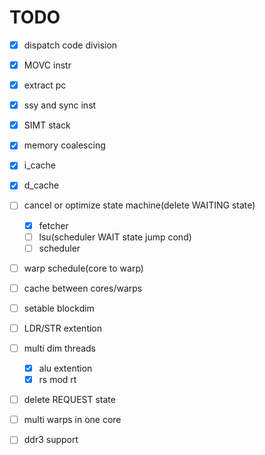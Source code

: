 # TODO
- [x] dispatch code division
- [x] MOVC instr
- [x] extract pc
- [x] ssy and sync inst
- [x] SIMT stack
- [x] memory coalescing
- [x] i_cache
- [x] d_cache
- [ ] cancel or optimize state machine(delete WAITING state)
   - [x] fetcher  
   - [ ] lsu(scheduler WAIT state jump cond)
   - [ ] scheduler
- [ ] warp schedule(core to warp)
- [ ] cache between cores/warps
- [ ] setable blockdim
- [ ] LDR/STR extention
- [ ] multi dim threads
   - [x] alu extention
   - [x] rs mod rt

- [ ] delete REQUEST state
- [ ] multi warps in one core
- [ ] ddr3 support
  